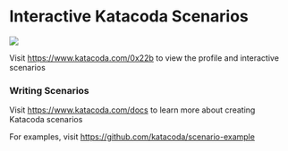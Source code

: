 # Interactive Katacoda Scenarios

[![](http://shields.katacoda.com/katacoda/0x22b/count.svg)](https://www.katacoda.com/0x22b "Get your profile on Katacoda.com")

Visit https://www.katacoda.com/0x22b to view the profile and interactive scenarios

### Writing Scenarios
Visit https://www.katacoda.com/docs to learn more about creating Katacoda scenarios

For examples, visit https://github.com/katacoda/scenario-example
